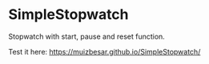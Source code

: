 # SimpleStopwatch
Stopwatch with start, pause and reset function.

Test it here: https://muizbesar.github.io/SimpleStopwatch/

